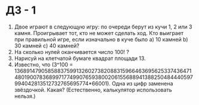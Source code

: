 # ДЗ - 1

1. Двое играют в следующую игру: по очереди берут из кучи 1, 2 или 3 камня. Проигрывает тот, кто не может сделать ход. Кто выиграет при правильной игре, если изначально в куче было a) 10 камней b) 30 камней c) 40 камней?
2. На сколько нулей оканчивается число 100! ?
3. Нарисуй на клетчатой бумаге квадрат площади 13.
4. Известно, что \(3^100 = 136891479058588375991326027382088315966463695625337436471480190078368997177499076593800206155688941388250484440597994042813512732765695774*66001\). Одна из цифр заменена звёздочкой. Какая? (Естественно, калькулятор использовать нельзя.)

